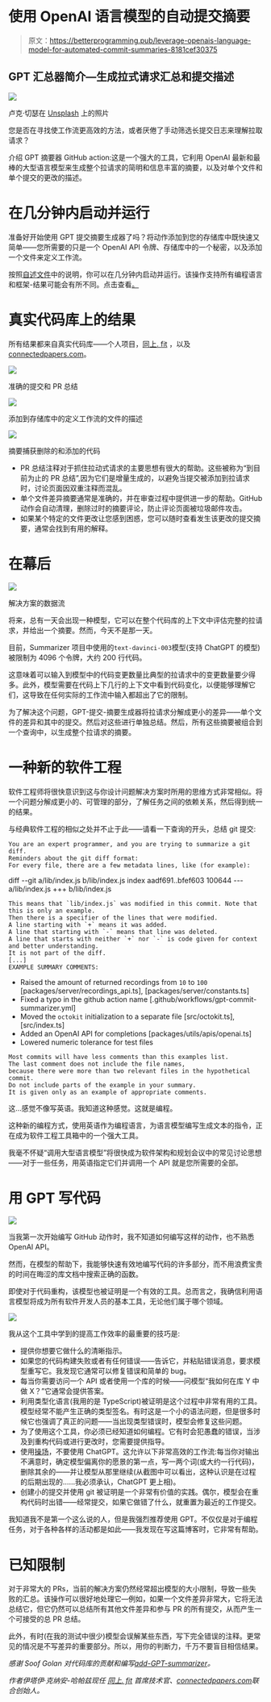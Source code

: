 # 使用 OpenAI 语言模型的自动提交摘要

> 原文：<https://betterprogramming.pub/leverage-openais-language-model-for-automated-commit-summaries-8181cef30375>

## GPT 汇总器简介—生成拉式请求汇总和提交描述

![](img/737c146377ed52422e4829df789d3add.png)

卢克·切瑟在 [Unsplash](https://unsplash.com?utm_source=medium&utm_medium=referral) 上的照片

您是否在寻找使工作流更高效的方法，或者厌倦了手动筛选长提交日志来理解拉取请求？

介绍 GPT 摘要器 GitHub action:这是一个强大的工具，它利用 OpenAI 最新和最棒的大型语言模型来生成整个拉请求的简明和信息丰富的摘要，以及对单个文件和单个提交的更改的描述。

# 在几分钟内启动并运行

准备好开始使用 GPT 提交摘要生成器了吗？将动作添加到您的存储库中既快速又简单——您所需要的只是一个 OpenAI API 令牌、存储库中的一个秘密，以及添加一个文件来定义工作流。

按照[自述文件](https://github.com/KanHarI/gpt-commit-summarizer/blob/master/Readme.md)中的说明，你可以在几分钟内启动并运行。该操作支持所有编程语言和框架-结果可能会有所不同。点击查看[。](https://github.com/KanHarI/gpt-commit-summarizer/)

# 真实代码库上的结果

所有结果都来自真实代码库——个人项目，[同上. fit](https://ditto.fit/) ，以及[connectedpapers.com](https://connectedpapers.com/)。

![](img/9a8621aaefde1d346d88e11efef3c5c7.png)

准确的提交和 PR 总结

![](img/eff031c2cd542a6eed8597b87252b3b1.png)

添加到存储库中的定义工作流的文件的描述

![](img/3d5d721dda00b0198f2af5536b8b9bec.png)

摘要捕获删除的和添加的代码

*   PR 总结注释对于抓住拉动式请求的主要思想有很大的帮助。这些被称为“到目前为止的 PR 总结”,因为它们是增量生成的，以避免当提交被添加到拉请求时，讨论页面因双重注释而混乱。
*   单个文件差异摘要通常是准确的，并在审查过程中提供进一步的帮助。GitHub 动作会自动清理，删除过时的摘要评论，防止评论页面被垃圾邮件攻击。
*   如果某个特定的文件更改让您感到困惑，您可以随时查看发生该更改的提交摘要，通常会找到有用的解释。

# 在幕后

![](img/78897ed86266a3c85a8d9e8047c30a8f.png)

解决方案的数据流

将来，总有一天会出现一种模型，它可以在整个代码库的上下文中评估完整的拉请求，并给出一个摘要。然而，今天不是那一天。

目前，Summarizer 项目中使用的`text-davinci-003`模型(支持 ChatGPT 的模型)被限制为 4096 个令牌，大约 200 行代码。

这意味着可以输入到模型中的代码变更数量比典型的拉请求中的变更数量要少得多。此外，模型需要在代码上下几行的上下文中看到代码变化，以便能够理解它们，这导致在任何实际的工作流中输入都超出了它的限制。

为了解决这个问题，GPT-提交-摘要生成器将拉请求分解成更小的差异——单个文件的差异和其中的提交。然后对这些进行单独总结。然后，所有这些摘要被组合到一个查询中，以生成整个拉请求的摘要。

# 一种新的软件工程

软件工程师将很快意识到这与你设计问题解决方案时所用的思维方式非常相似。将一个问题分解成更小的、可管理的部分，了解任务之间的依赖关系，然后得到统一的结果。

与经典软件工程的相似之处并不止于此——请看一下查询的开头，总结 git 提交:

```
You are an expert programmer, and you are trying to summarize a git diff.
Reminders about the git diff format:
For every file, there are a few metadata lines, like (for example):
```
diff --git a/lib/index.js b/lib/index.js
index aadf691..bfef603 100644
--- a/lib/index.js
+++ b/lib/index.js
```
This means that `lib/index.js` was modified in this commit. Note that this is only an example.
Then there is a specifier of the lines that were modified.
A line starting with `+` means it was added.
A line that starting with `-` means that line was deleted.
A line that starts with neither `+` nor `-` is code given for context and better understanding.
It is not part of the diff.
[...]
EXAMPLE SUMMARY COMMENTS:
```
* Raised the amount of returned recordings from `10` to `100` [packages/server/recordings_api.ts], [packages/server/constants.ts]
* Fixed a typo in the github action name [.github/workflows/gpt-commit-summarizer.yml]
* Moved the `octokit` initialization to a separate file [src/octokit.ts], [src/index.ts]
* Added an OpenAI API for completions [packages/utils/apis/openai.ts]
* Lowered numeric tolerance for test files
```
Most commits will have less comments than this examples list.
The last comment does not include the file names,
because there were more than two relevant files in the hypothetical commit.
Do not include parts of the example in your summary.
It is given only as an example of appropriate comments.
```

这…感觉不像写英语。我知道这种感觉。这就是编程。

这种新的编程方式，使用英语作为编程语言，为语言模型编写生成文本的指令，正在成为软件工程工具箱中的一个强大工具。

我毫不怀疑“调用大型语言模型”将很快成为软件架构和规划会议中的常见讨论思想——对于一些任务，用英语指定它们并调用一个 API 就是您所需要的全部。

# 用 GPT 写代码

![](img/ddd70f8b47d28d9e84d3e252f4143461.png)

当我第一次开始编写 GitHub 动作时，我不知道如何编写这样的动作，也不熟悉 OpenAI API。

然而，在模型的帮助下，我能够快速有效地编写代码的许多部分，而不用浪费宝贵的时间在晦涩的库文档中搜索正确的函数。

即使对于代码重构，该模型也被证明是一个有效的工具。总而言之，我确信利用语言模型将成为所有软件开发人员的基本工具，无论他们属于哪个领域。

![](img/b2a4758ffce989b03f5af5ea4c790028.png)

我从这个工具中学到的提高工作效率的最重要的技巧是:

*   提供你想要它做什么的清晰指示。
*   如果您的代码构建失败或者有任何错误——告诉它，并粘贴错误消息，要求模型重写它。我发现它通常可以修复错误和简单的 bug。
*   每当你需要访问一个 API 或者使用一个库的时候——问模型“我如何在库 Y 中做 X？”它通常会提供答案。
*   利用类型化语言(我用的是 TypeScript)被证明是这个过程中非常有用的工具。模型经常不能产生正确的类型签名。有时这是一个小的语法问题，但是很多时候它也强调了真正的问题——当出现类型错误时，模型会修复这些问题。
*   为了使用这个工具，你必须已经知道如何编程。它有时会犯愚蠢的错误，当涉及到重构代码或进行更改时，您需要提供指导。
*   使用[操场](https://beta.openai.com/playground)，不要使用 ChatGPT。这允许以下非常高效的工作流:每当你对输出不满意时，确定模型偏离你的愿景的第一点，写一两个词(或大约一行代码)，删除其余的——并让模型从那里继续(从截图中可以看出，这种认识是在过程的后期出现的……我必须承认，ChatGPT 更上相)。
*   创建小的提交并使用 git 被证明是一个非常有价值的实践。偶尔，模型会在重构代码时出错——经常提交，如果它做错了什么，就重置为最近的工作提交。

我知道我不是第一个这么说的人，但是我强烈推荐使用 GPT。不仅仅是对于编程任务，对于各种各样的活动都是如此——我发现在写这篇博客时，它非常有帮助。

# 已知限制

对于非常大的 PRs，当前的解决方案仍然经常超出模型的大小限制，导致一些失败的汇总。该操作可以很好地处理它—例如，如果一个文件差异非常大，它将无法总结它，但它仍然可以总结所有其他文件差异和参与 PR 的所有提交，从而产生一个可接受的总 PR 总结。

此外，有时(在我的测试中很少)模型会误解某些东西，写下完全错误的注释。更常见的情况是不写差异的重要部分。所以，用你的判断力，千万不要盲目相信结果。

*感谢 Soof Golan 对代码库的贡献和编写*[*add-GPT-summarizer*](https://github.com/soof-golan/add-gpt-summarizer)*。*

*作者伊塔伊·克纳安-哈帕兹现任* [*同上. fit*](https://ditto.fit) *首席技术官、*[*connectedpapers.com*](https://www.connectedpapers.com)*联合创始人。*